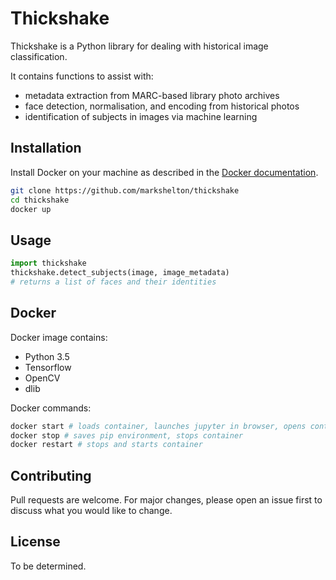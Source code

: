 # Thickshake

Thickshake is a Python library for dealing with historical image classification.

It contains functions to assist with:

* metadata extraction from MARC-based library photo archives
* face detection, normalisation, and encoding from historical photos
* identification of subjects in images via machine learning

## Installation

Install Docker on your machine as described in the [Docker documentation](http://docs.docker.com/engine/installation/).

```bash
git clone https://github.com/markshelton/thickshake
cd thickshake
docker up
```

## Usage

```python
import thickshake
thickshake.detect_subjects(image, image_metadata)
# returns a list of faces and their identities
```

## Docker

Docker image contains:

* Python 3.5
* Tensorflow
* OpenCV
* dlib

Docker commands:

```bash
docker start # loads container, launches jupyter in browser, opens container shell in terminal
docker stop # saves pip environment, stops container
docker restart # stops and starts container
```

## Contributing

Pull requests are welcome. For major changes, please open an issue first to discuss what you would like to change.

## License

To be determined.
